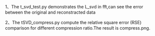 1、The t_svd_test.py demonstrates the L_svd in fft,can see the error between the original and reconstracted data

2、The tSVD_compress.py compute the relative square error (RSE) comparison for different compression ratio.The result is compress.png.
